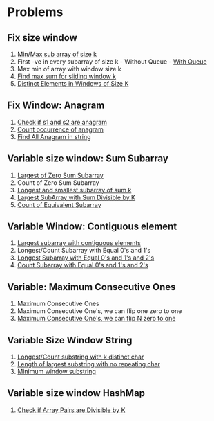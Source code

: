 
# Problems

## Fix size window
1. [Min/Max sub array of size k](MaxSumWindow.java)
1. First -ve in every subarray of size k
        - Without Queue
        - [With Queue](FirstNegative.java)
1. Max min of array with window size k
1. [Find max sum for sliding window k](MaxWindow.java)
1. [Distinct Elements in Windows of Size K](DistinctElement.java)

## Fix Window: Anagram
1. [Check if s1 and s2 are anagram](CheckAnagram.java)
1. [Count occurrence of anagram](AnagramCount.java)
1. [Find All Anagram in string](AllAnagram.java)

## Variable size window: Sum Subarray
1. [Largest of Zero Sum Subarray](LongZeroSumArray.java)
1. Count of Zero Sum Subarray
1. [Longest and smallest subarray of sum k](LongestSumSubArray.java)
1. [Largest SubArray with Sum Divisible by K](SumDivisible.java)
1. [Count of Equivalent Subarray](EquivalentSubArray.java)

## Variable Window: Contiguous element
1. [Largest subarray with contiguous elements](LongContiguousArray.java)
1. Longest/Count Subarray with Equal 0's and 1's
1. [Longest Subarray with Equal 0's and 1's and 2's](EqualZOT.java)
1. [Count Subarray with Equal 0's and 1's and 2's](CountEqualZOT.java)

## Variable: Maximum Consecutive Ones
1. Maximum Consecutive Ones
1. Maximum Consecutive One's, we can flip one zero to one
1. [Maximum Consecutive One's, we can flip N zero to one](LongFlipNZero.java)

## Variable Size Window String
1. [Longest/Count substring with k distinct char](LongestDistinctString.java)
1. [Length of largest substring with no repeating char](maxSubstringWithoutrepeat.java)
1. [Minimum window substring](MinWindowSubstring.java)

## Variable size window HashMap
1. [Check if Array Pairs are Divisible by K](DivisiblePair.java)

